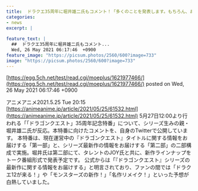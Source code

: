 ```yaml
---
title:  ドラクエ35周年に堀井雄二氏もコメント！「多くのことを発表します。もちろん、あのゲームのことも…」と期待感を高める  
categories:
- news
excerpt: |
  
feature_text: |
  ##  ドラクエ35周年に堀井雄二氏もコメント...
  Wed, 26 May 2021 06:17:46  +0900
feature_image: "https://picsum.photos/2560/600?image=733"
image: "https://picsum.photos/2560/600?image=733"
---
```


[https://egg.5ch.net/test/read.cgi/moeplus/1621977466/](https://egg.5ch.net/test/read.cgi/moeplus/1621977466/)
posted on Wed, 26 May 2021 06:17:46  +0900

<!--more-->

アニメアニメ2021.5.25 Tue 20:15 [https://animeanime.jp/article/2021/05/25/61532.html](https://animeanime.jp/article/2021/05/25/61532.html) 5月27日12:00より行われる「「ドラゴンクエスト」35周年記念特番」について、シリーズ生みの親・堀井雄二氏が反応。本特番に向けたコメントを、自身のTwitterで公開しています。 本特番は、現在運営中の『ドラゴンクエスト』タイトルに関する情報をお届けする「第一部」と、シリーズ最新作の情報をお届けする「第二部」の二部構成で実施。堀井氏は第二部にて、タレントのJOY氏と共に、新作ラインナップをトーク番組形式で発表予定です。 公式からは「『ドラゴンクエスト』シリーズの最新作に関する情報をお届けする」と明言されており、ファンの間では「ドラクエ12が来る！」や「モンスターズの新作！」「名作リメイク！」といった予想が白熱していました。
